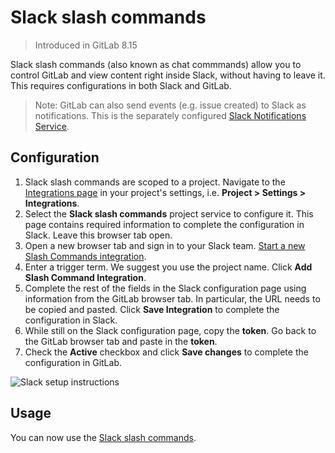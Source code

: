 # Slack slash commands

> Introduced in GitLab 8.15

Slack slash commands (also known as chat commmands) allow you to control GitLab and view content right inside Slack, without having to leave it. This requires configurations in both Slack and GitLab. 

> Note: GitLab can also send events (e.g. issue created) to Slack as notifications. This is the separately configured [Slack Notifications Service](slack.md).

## Configuration

1. Slack slash commands are scoped to a project. Navigate to the [Integrations page](project_services.md#accessing-the-project-services) in your project's settings, i.e. **Project > Settings > Integrations**.
1. Select the **Slack slash commands** project service to configure it. This page contains required information to complete the configuration in Slack. Leave this browser tab open.
1. Open a new browser tab and sign in to your Slack team. [Start a new Slash Commands integration](https://my.slack.com/services/new/slash-commands).
1. Enter a trigger term. We suggest you use the project name. Click **Add Slash Command Integration**.
1. Complete the rest of the fields in the Slack configuration page using information from the GitLab browser tab. In particular, the URL needs to be copied and pasted. Click **Save Integration** to complete the configuration in Slack.
1. While still on the Slack configuration page, copy the **token**. Go back to the GitLab browser tab and paste in the **token**.
1. Check the **Active** checkbox and click **Save changes** to complete the configuration in GitLab.

![Slack setup instructions](img/slack_setup.png)

## Usage

You can now use the [Slack slash commands](../../../integration/chat_commands.md).